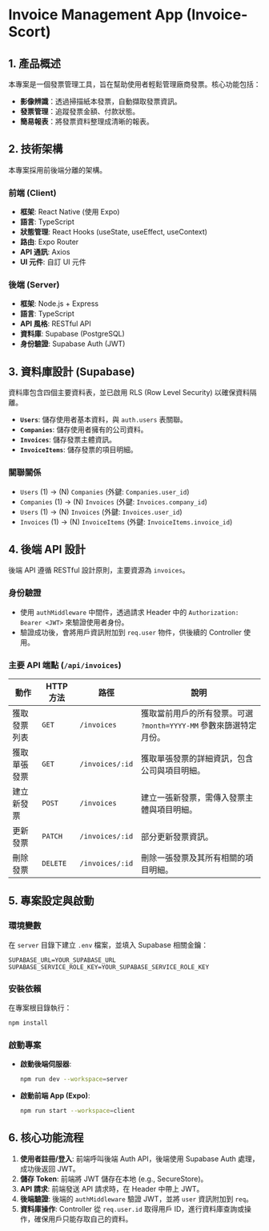 # Invoice Management App (Invoice-Scort)

## 1. 產品概述

本專案是一個發票管理工具，旨在幫助使用者輕鬆管理廠商發票。核心功能包括：

- **影像辨識**：透過掃描紙本發票，自動擷取發票資訊。
- **發票管理**：追蹤發票金額、付款狀態。
- **簡易報表**：將發票資料整理成清晰的報表。

## 2. 技術架構

本專案採用前後端分離的架構。

### 前端 (Client)

- **框架**: React Native (使用 Expo)
- **語言**: TypeScript
- **狀態管理**: React Hooks (useState, useEffect, useContext)
- **路由**: Expo Router
- **API 通訊**: Axios
- **UI 元件**: 自訂 UI 元件

### 後端 (Server)

- **框架**: Node.js + Express
- **語言**: TypeScript
- **API 風格**: RESTful API
- **資料庫**: Supabase (PostgreSQL)
- **身份驗證**: Supabase Auth (JWT)

## 3. 資料庫設計 (Supabase)

資料庫包含四個主要資料表，並已啟用 RLS (Row Level Security) 以確保資料隔離。

- **`Users`**: 儲存使用者基本資料，與 `auth.users` 表關聯。
- **`Companies`**: 儲存使用者擁有的公司資料。
- **`Invoices`**: 儲存發票主體資訊。
- **`InvoiceItems`**: 儲存發票的項目明細。

### 關聯關係

- `Users` (1) -> (N) `Companies` (外鍵: `Companies.user_id`)
- `Companies` (1) -> (N) `Invoices` (外鍵: `Invoices.company_id`)
- `Users` (1) -> (N) `Invoices` (外鍵: `Invoices.user_id`)
- `Invoices` (1) -> (N) `InvoiceItems` (外鍵: `InvoiceItems.invoice_id`)

## 4. 後端 API 設計

後端 API 遵循 RESTful 設計原則，主要資源為 `invoices`。

### 身份驗證

- 使用 `authMiddleware` 中間件，透過請求 Header 中的 `Authorization: Bearer <JWT>` 來驗證使用者身份。
- 驗證成功後，會將用戶資訊附加到 `req.user` 物件，供後續的 Controller 使用。

### 主要 API 端點 (`/api/invoices`)

| 動作 | HTTP 方法 | 路徑 | 說明 |
|---|---|---|---|
| 獲取發票列表 | `GET` | `/invoices` | 獲取當前用戶的所有發票。可選 `?month=YYYY-MM` 參數來篩選特定月份。 |
| 獲取單張發票 | `GET` | `/invoices/:id` | 獲取單張發票的詳細資訊，包含公司與項目明細。 |
| 建立新發票 | `POST` | `/invoices` | 建立一張新發票，需傳入發票主體與項目明細。 |
| 更新發票 | `PATCH` | `/invoices/:id` | 部分更新發票資訊。 |
| 刪除發票 | `DELETE` | `/invoices/:id` | 刪除一張發票及其所有相關的項目明細。 |

## 5. 專案設定與啟動

### 環境變數

在 `server` 目錄下建立 `.env` 檔案，並填入 Supabase 相關金鑰：

```
SUPABASE_URL=YOUR_SUPABASE_URL
SUPABASE_SERVICE_ROLE_KEY=YOUR_SUPABASE_SERVICE_ROLE_KEY
```

### 安裝依賴

在專案根目錄執行：

```bash
npm install
```

### 啟動專案

- **啟動後端伺服器**:
  ```bash
  npm run dev --workspace=server
  ```
- **啟動前端 App (Expo)**:
  ```bash
  npm run start --workspace=client
  ```

## 6. 核心功能流程

1. **使用者註冊/登入**: 前端呼叫後端 Auth API，後端使用 Supabase Auth 處理，成功後返回 JWT。
2. **儲存 Token**: 前端將 JWT 儲存在本地 (e.g., SecureStore)。
3. **API 請求**: 前端發送 API 請求時，在 Header 中帶上 JWT。
4. **後端驗證**: 後端的 `authMiddleware` 驗證 JWT，並將 `user` 資訊附加到 `req`。
5. **資料庫操作**: Controller 從 `req.user.id` 取得用戶 ID，進行資料庫查詢或操作，確保用戶只能存取自己的資料。
